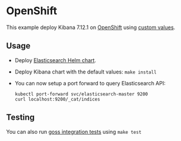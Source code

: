 # OpenShift

This example deploy Kibana 7.12.1 on [OpenShift][] using [custom values][].

## Usage

* Deploy [Elasticsearch Helm chart][].

* Deploy Kibana chart with the default values: `make install`

* You can now setup a port forward to query Elasticsearch API:

  ```
  kubectl port-forward svc/elasticsearch-master 9200
  curl localhost:9200/_cat/indices
  ```

## Testing

You can also run [goss integration tests][] using `make test`


[custom values]: https://github.com/elastic/helm-charts/tree/7.12/elasticsearch/examples/openshift/values.yaml
[elasticsearch helm chart]: https://github.com/elastic/helm-charts/tree/7.12/elasticsearch/examples/openshift/
[goss integration tests]: https://github.com/elastic/helm-charts/tree/7.12/elasticsearch/examples/openshift/test/goss.yaml
[openshift]: https://www.openshift.com/
